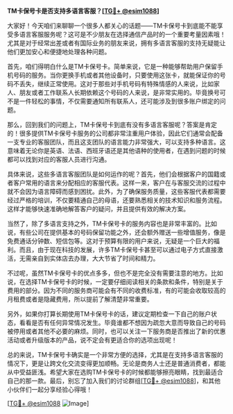 **TM卡保号卡是否支持多语言客服？[[TG💪+ @esim1088](https://t.me/s/esim1088)]**

大家好！今天咱们来聊聊一个很多人都关心的话题——TM卡保号卡到底能不能享受多语言客服服务呢？这可是不少朋友在选择通信产品时的一个重要考量因素哦！尤其是对于经常出差或者有国际业务的朋友来说，拥有多语言客服的支持无疑能让他们更加安心和便捷地处理各种问题。

首先，咱们得明白什么是TM卡保号卡。简单来说，它是一种能够帮助用户保留手机号码的服务。当你更换手机或者其他设备时，只要使用这张卡，就能保证你的号码不丢失，继续正常使用。这对于那些对手机号码有特殊情感的人来说，比如家人、朋友或者工作联系人长期依赖这个号码的人来说，是非常实用的。毕竟换号可不是一件轻松的事情，不仅需要通知所有联系人，还可能涉及到很多账户绑定的问题。

那么，回到我们的问题上，TM卡保号卡到底有没有多语言客服呢？答案是肯定的！很多提供TM卡保号卡服务的公司都非常注重用户体验，因此它们通常会配备一支专业的客服团队，而且这支团队的语言能力非常强大，可以支持多种语言。这意味着无论你是英语、法语、西班牙语还是其他语种的使用者，在遇到问题的时候都可以找到对应的客服人员进行沟通。

具体来说，这些多语言客服团队是如何运作的呢？首先，他们会根据客户的国籍或者客户常用的语言来分配相应的客服代表。这样一来，客户在与客服交流的过程中就不会因为语言障碍而感到困扰。此外，为了确保服务质量，这些客服代表都需要经过严格的培训，不仅要精通自己的母语，还要熟悉相关的技术知识和服务流程。这样才能够快速准确地解答客户的疑问，并且提供有效的解决方案。

当然了，除了多语言支持之外，TM卡保号卡的服务内容也是非常丰富的。比如说，有些公司在提供基本的号码保留功能之外，还会额外赠送一些增值服务，像是免费通话分钟数、短信包等。这对于预算有限的用户来说，无疑是一个巨大的福利。而且，由于现在科技的发展，许多TM卡保号卡甚至可以通过电子方式直接激活，无需亲自到实体店去办理，大大节省了时间和精力。

不过呢，虽然TM卡保号卡的优点多多，但也不是完全没有需要注意的地方。比如说，在选择TM卡保号卡的时候，一定要仔细阅读相关的条款和条件，特别是关于费用的部分。因为不同的服务商可能会有不同的收费标准，有的可能会收取较高的月租费或者是隐藏费用，所以提前了解清楚非常重要。

另外，如果你打算长期使用TM卡保号卡的话，建议定期检查一下自己的账户状态，看看是否有任何异常情况发生。毕竟谁都不想因为疏忽大意而导致自己的号码被停用或者其他不必要的麻烦。同时，也可以关注一下服务商是否推出了新的优惠活动或者升级版本的产品，说不定会有更适合你的选项出现呢！

总的来说，TM卡保号卡确实是一个非常方便的选择，尤其是在支持多语言客服的情况下，更是让跨文化交流变得更加顺畅。无论是商务人士还是普通消费者，都能从中受益匪浅。希望大家在选购TM卡保号卡的时候都能够擦亮眼睛，找到最适合自己的那一款。最后，别忘了加入我们的讨论群组[[TG💪+ @esim1088](https://t.me/s/esim1088)]，和其他小伙伴们一起分享经验心得哦！

[[TG💪+ @esim1088](https://t.me/s/esim1088) ![Image](https://i.postimg.cc/4NQfJmqS/Snipaste-2025-05-13-00-14-12.png)]